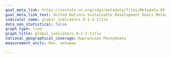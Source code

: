 ```yaml
---
goal_meta_link: https://unstats.un.org/sdgs/metadata/files/Metadata-09-01-02.pdf
goal_meta_link_text: United Nations Sustainable Development Goals Metadata (PDF 375 KB)
indicator_name: global_indicators.9-1-2-title
data_non_statistical: false
graph_type: line
graph_title: global_indicators.9-1-2-title
national_geographical_coverage: Кыргызская Республика
measurement_units: Млн. человек

---
```

